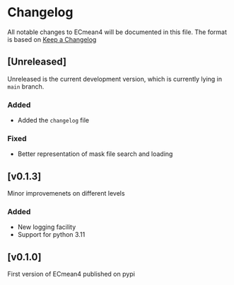 # Changelog

All notable changes to ECmean4 will be documented in this file.
The format is based on [Keep a Changelog](https://keepachangelog.com/en/1.0.0/)

## [Unreleased]

Unreleased is the current development version, which is currently lying in `main` branch.

### Added

- Added the `changelog` file

### Fixed
- Better representation of mask file search and loading

## [v0.1.3]

Minor improvemenets on different levels

### Added

- New logging facility
- Support for python 3.11

## [v0.1.0]

First version of ECmean4 published on pypi
